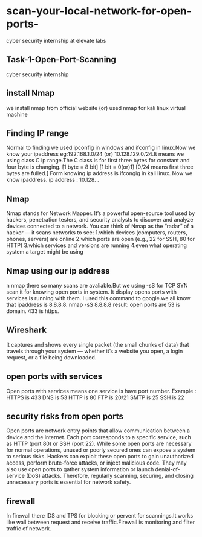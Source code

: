 # scan-your-local-network-for-open-ports-
cyber security internship at elevate labs
## Task-1-Open-Port-Scanning 
cyber security internship 
## install Nmap
we install nmap from official website (or) used nmap for kali linux virtual machine 
## Finding IP range
Normal to finding we used ipconfig in windows and ifconfig in linux.Now we know your ipaddress eg:192.168.1.0/24 (or) 10.128.129.0/24.It means we using class C ip range.The C class is for first three bytes for constant and four byte is changing. [1 byte = 8 bit] [1 bit = 0(or)1] [0/24 means first three bytes are fulled.] Form knowing ip address is ifcongig in kali linux. Now we know ipaddress. ip address : 10.128. . 
## Nmap 
Nmap stands for Network Mapper.
It’s a powerful open-source tool used by hackers, penetration testers, and security analysts to discover and analyze devices connected to a network.
You can think of Nmap as the “radar” of a hacker — it scans networks to see:
1.which devices (computers, routers, phones, servers) are online
2.which ports are open (e.g., 22 for SSH, 80 for HTTP)
3.which services and versions are running
4.even what operating system a target might be using
## Nmap using our ip address 
n nmap there so many scans are avaliable.But we using -sS for TCP SYN scan it for knowing open ports in system. It display opens ports with services is running with them. I used this command to google.we all know that ipaddress is 8.8.8.8.
nmap -sS 8.8.8.8
result: open ports are 53 is domain. 433 is https.
## Wireshark
It captures and shows every single packet (the small chunks of data) that travels through your system — whether it’s a website you open, a login request, or a file being downloaded.
## open ports with services 
Open ports with services means one service is have port number. Example : HTTPS is 433 DNS is 53 HTTP is 80 FTP is 20/21 SMTP is 25 SSH is 22
## security risks from open ports
Open ports are network entry points that allow communication between a device and the internet. Each port corresponds to a specific service, such as HTTP (port 80) or SSH (port 22). While some open ports are necessary for normal operations, unused or poorly secured ones can expose a system to serious risks. Hackers can exploit these open ports to gain unauthorized access, perform brute-force attacks, or inject malicious code. They may also use open ports to gather system information or launch denial-of-service (DoS) attacks. Therefore, regularly scanning, securing, and closing unnecessary ports is essential for network safety.
## firewall
In firewall there IDS and TPS for blocking or pervent for scannings.It works like wall between request and receive traffic.Firewall is monitoring and filter traffic of network.
